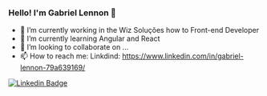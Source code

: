 ### Hello! I'm Gabriel Lennon 👋

- 🔭 I’m currently working in the Wiz Soluções how to Front-end Developer
- 🌱 I’m currently learning Angular and React
- 👯 I’m looking to collaborate on ...
- 📫 How to reach me: Linkdind: https://www.linkedin.com/in/gabriel-lennon-79a639169/

[![Linkedin Badge](https://img.shields.io/badge/-LinkedIn-blue?style=flat-square&logo=Linkedin&logoColor=white&link=https://www.linkedin.com/in/gabriellennon/)](https://www.linkedin.com/in/gabriellennon/)
